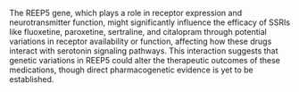 The REEP5 gene, which plays a role in receptor expression and neurotransmitter function, might significantly influence the efficacy of SSRIs like fluoxetine, paroxetine, sertraline, and citalopram through potential variations in receptor availability or function, affecting how these drugs interact with serotonin signaling pathways. This interaction suggests that genetic variations in REEP5 could alter the therapeutic outcomes of these medications, though direct pharmacogenetic evidence is yet to be established.